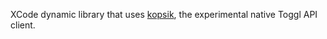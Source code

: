 XCode dynamic library that uses [kopsik](https://github.com/tanel/kopsik), the experimental native Toggl API client.
